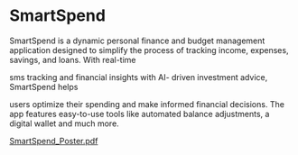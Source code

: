# SmartSpend

SmartSpend is a dynamic personal finance and
budget management application designed to
simplify the process of tracking income,
expenses, savings, and loans. With real-time

sms tracking and financial insights with AI-
driven investment advice, SmartSpend helps

users optimize their spending and make
informed financial decisions. The app features
easy-to-use tools like automated balance
adjustments, a digital wallet and much more.

[SmartSpend_Poster.pdf](https://github.com/user-attachments/files/22472415/SmartSpend_Poster.pdf)
